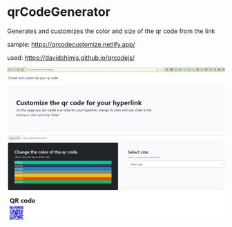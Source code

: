 # qrCodeGenerator
Generates and customizes the color and size of the qr code from the link

sample:
https://qrcodecustomize.netlify.app/


used:
https://davidshimjs.github.io/qrcodejs/

![qr code generator](https://github.com/alex1c/qrCodeGenerator/blob/main/qr_screen.png?raw=true)

